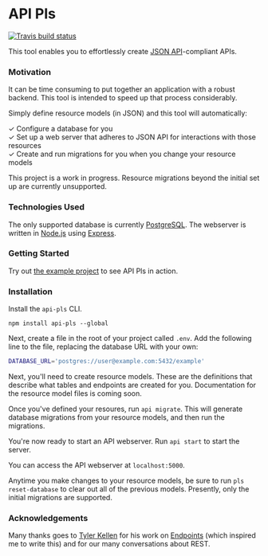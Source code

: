 # API Pls

[![Travis build status](http://img.shields.io/travis/jmeas/api-pls.svg?style=flat)](https://travis-ci.org/jmeas/api-pls)

This tool enables you to effortlessly create
[JSON API](http://jsonapi.org/)-compliant APIs.

### Motivation

It can be time consuming to put together an application with a robust backend.
This tool is intended to speed up that process considerably.

Simply define resource models (in JSON) and this tool will automatically:

✓ Configure a database for you  
✓ Set up a web server that adheres to JSON API for interactions with those resources  
✓ Create and run migrations for you when you change your resource models  

This project is a work in progress. Resource migrations beyond the initial
set up are currently unsupported.

### Technologies Used

The only supported database is currently
[PostgreSQL](https://www.postgresql.org/). The webserver is written
in [Node.js](https://nodejs.org/en/) using
[Express](https://github.com/expressjs/express).

### Getting Started

Try out [the example project](https://github.com/jmeas/api-pls-example) to see
API Pls in action.

### Installation

Install the `api-pls` CLI.

`npm install api-pls --global`

Next, create a file in the root of your project called `.env`. Add the following
line to the file, replacing the database URL with your own:

```sh
DATABASE_URL='postgres://user@example.com:5432/example'
```

Next, you'll need to create resource models. These are the definitions that
describe what tables and endpoints are created for you. Documentation for
the resource model files is coming soon.

Once you've defined your resoures, run `api migrate`. This will generate
database migrations from your resource models, and then run the migrations.

You're now ready to start an API webserver. Run `api start` to start the server.

You can access the API webserver at `localhost:5000`.

Anytime you make changes to your resource models, be sure to run
`pls reset-database` to clear out all of the previous models. Presently,
only the initial migrations are supported.

### Acknowledgements

Many thanks goes to [Tyler Kellen](https://github.com/tkellen) for his work on
[Endpoints](https://github.com/endpoints/endpoints) (which inspired me to write
this) and for our many conversations about REST.
